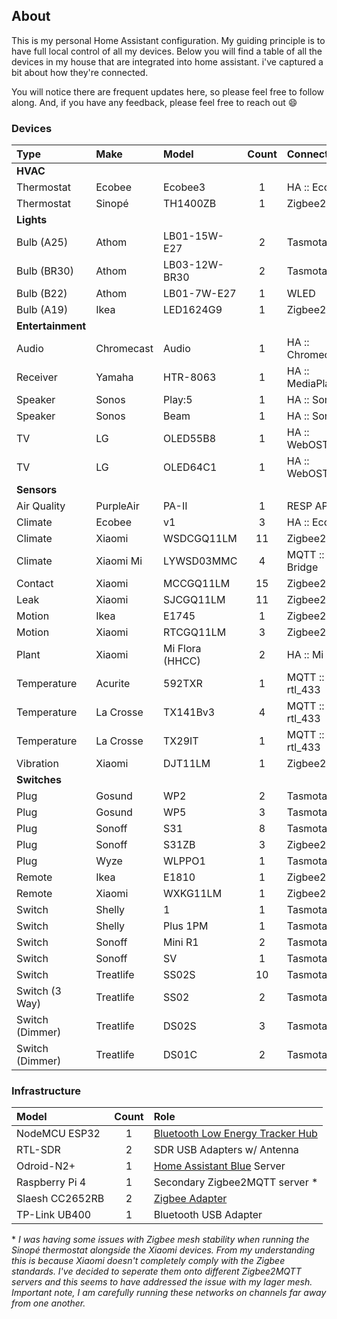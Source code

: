 ## About

This is my personal Home Assistant configuration. My guiding principle is to have
full local control of all my devices. Below you will find a table of all the devices
in my house that are integrated into home assistant. i've captured a bit about how
they're connected.

You will notice there are frequent updates here, so please feel free to follow along.
And, if you have any feedback, please feel free to reach out :smile:

### Devices

| Type              | Make       | Model           | Count | Connectivity       |
| :---              | :---       | :---            | :--:  | :--                |
| **HVAC**                                                                      |
| Thermostat        | Ecobee     | Ecobee3         | 1     | HA :: Ecobee       |
| Thermostat        | Sinopé     | TH1400ZB        | 1     | Zigbee2MQTT        |
| **Lights**                                                                    |
| Bulb (A25)        | Athom      | LB01-15W-E27    | 2     | Tasmota            |
| Bulb (BR30)       | Athom      | LB03-12W-BR30   | 2     | Tasmota            |
| Bulb (B22)        | Athom      | LB01-7W-E27     | 1     | WLED               |
| Bulb (A19)        | Ikea       | LED1624G9       | 1     | Zigbee2MQTT        |
| **Entertainment**                                                             |
| Audio             | Chromecast | Audio           | 1     | HA :: Chromecast   |
| Receiver          | Yamaha     | HTR-8063        | 1     | HA :: MediaPlayers |
| Speaker           | Sonos      | Play:5          | 1     | HA :: Sonos        |
| Speaker           | Sonos      | Beam            | 1     | HA :: Sonos        |
| TV                | LG         | OLED55B8        | 1     | HA :: WebOSTV      |
| TV                | LG         | OLED64C1        | 1     | HA :: WebOSTV      |
| **Sensors**                                                                   |
| Air Quality       | PurpleAir  | PA-II           | 1     | RESP API           |
| Climate           | Ecobee     | v1              | 3     | HA :: Ecobee       |
| Climate           | Xiaomi     | WSDCGQ11LM      | 11    | Zigbee2MQTT        |
| Climate           | Xiaomi Mi  | LYWSD03MMC      | 4     | MQTT :: BLE Bridge |
| Contact           | Xiaomi     | MCCGQ11LM       | 15    | Zigbee2MQTT        |
| Leak              | Xiaomi     | SJCGQ11LM       | 11    | Zigbee2MQTT        |
| Motion            | Ikea       | E1745           | 1     | Zigbee2MQTT        |
| Motion            | Xiaomi     | RTCGQ11LM       | 3     | Zigbee2MQTT        |
| Plant             | Xiaomi     | Mi Flora (HHCC) | 2     | HA :: Mi Flora     |
| Temperature       | Acurite    | 592TXR          | 1     | MQTT :: rtl_433    |
| Temperature       | La Crosse  | TX141Bv3        | 4     | MQTT :: rtl_433    |
| Temperature       | La Crosse  | TX29IT          | 1     | MQTT :: rtl_433    |
| Vibration         | Xiaomi     | DJT11LM         | 1     | Zigbee2MQTT        |
| **Switches**                                                                  |
| Plug              | Gosund     | WP2             | 2     | Tasmota            |
| Plug              | Gosund     | WP5             | 3     | Tasmota            |
| Plug              | Sonoff     | S31             | 8     | Tasmota            |
| Plug              | Sonoff     | S31ZB           | 3     | Zigbee2MQTT        |
| Plug              | Wyze       | WLPPO1          | 1     | Tasmota            |
| Remote            | Ikea       | E1810           | 1     | Zigbee2MQTT        |
| Remote            | Xiaomi     | WXKG11LM        | 1     | Zigbee2MQTT        |
| Switch            | Shelly     | 1               | 1     | Tasmota            |
| Switch            | Shelly     | Plus 1PM        | 1     | Tasmota            |
| Switch            | Sonoff     | Mini R1         | 2     | Tasmota            |
| Switch            | Sonoff     | SV              | 1     | Tasmota            |
| Switch            | Treatlife  | SS02S           | 10    | Tasmota            |
| Switch (3 Way)    | Treatlife  | SS02            | 2     | Tasmota            |
| Switch (Dimmer)   | Treatlife  | DS02S           | 3     | Tasmota            |
| Switch (Dimmer)   | Treatlife  | DS01C           | 2     | Tasmota            |

 ### Infrastructure

 | Model           | Count | Role                                                              |
 | :---            | :--:  | :---                                                              |
 | NodeMCU ESP32   | 1     | [Bluetooth Low Energy Tracker Hub](esphome/house-ble-bridge.yaml) |
 | RTL-SDR         | 2     | SDR USB Adapters w/ Antenna                                       |
 | Odroid-N2+      | 1     | [Home Assistant Blue](https://www.home-assistant.io/blue/) Server | 
 | Raspberry Pi 4  | 1     | Secondary Zigbee2MQTT server *                                    |
 | Slaesh CC2652RB | 2     | [Zigbee Adapter ](https://slae.sh/projects/cc2652/)               |
 | TP-Link UB400   | 1     | Bluetooth USB Adapter                                             |

 \* *I was having some issues with Zigbee mesh stability when running the Sinopé thermostat
 alongside the Xiaomi devices. From my understanding this is because Xiaomi doesn't completely
 comply with the Zigbee standards. I've decided to seperate them onto different Zigbee2MQTT
 servers and this seems to have addressed the issue with my lager mesh. Important note, I
 am carefully running these networks on channels far away from one another.*
